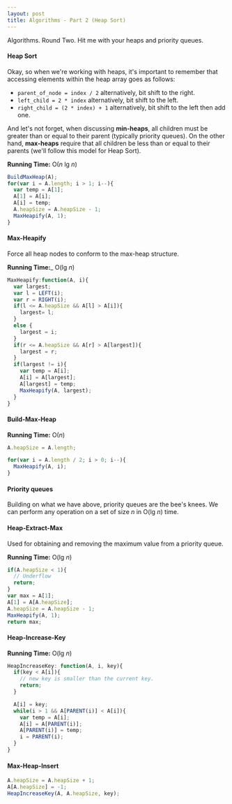 ```yaml
---
layout: post
title: Algorithms - Part 2 (Heap Sort)
---
```


Algorithms. Round Two. Hit me with your heaps and priority queues.

#### Heap Sort

Okay, so when we're working with heaps, it's important to remember that accessing elements within the heap array goes as follows:

* `parent_of_node = index / 2` alternatively, bit shift to the right.
* `left_child = 2 * index` alternatively, bit shift to the left.
* `right_child = (2 * index) + 1` alternatively, bit shift to the left then add one.


And let's not forget, when discussing __min-heaps__, all children must be greater than or equal to their parent (typically priority queues). On the other hand, __max-heaps__ require that all children be less than or equal to their parents (we'll follow this model for Heap Sort).

__Running Time:__ O(_n_ lg _n_)

```javascript
BuildMaxHeap(A);
for(var i = A.length; i > 1; i--){
  var temp = A[1];
  A[1] = A[i];
  A[i] = temp;
  A.heapSize = A.heapSize - 1;
  MaxHeapify(A, 1);
}
```

#### Max-Heapify

Force all heap nodes to conform to the max-heap structure.

__Running Time:___ O(lg _n_)

```javascript
MaxHeapify:function(A, i){
  var largest;
  var l = LEFT(i);
  var r = RIGHT(i);
  if(l <= A.heapSize && A[l] > A[i]){
    largest= l;
  }
  else {
    largest = i;
  }
  if(r <= A.heapSize && A[r] > A[largest]){
    largest = r;
  }
  if(largest != i){
    var temp = A[i];
    A[i] = A[largest];
    A[largest] = temp;
    MaxHeapify(A, largest);
  }
}
```

#### Build-Max-Heap

__Running Time:__ O(_n_)

```javascript
A.heapSize = A.length;

for(var i = A.length / 2; i > 0; i--){
  MaxHeapify(A, i);
}
```

#### Priority queues

Building on what we have above, priority queues are the bee's knees. We can perform any operation on a set of size _n_ in O(lg _n_) time.

#### Heap-Extract-Max

Used for obtaining and removing the maximum value from a priority queue.

__Running Time:__ O(lg _n_)

```javascript
if(A.heapSize < 1){
  // Underflow
  return;
}
var max = A[1];
A[1] = A[A.heapSize];
A.heapSize = A.heapSize - 1;
MaxHeapify(A, 1);
return max;
```

#### Heap-Increase-Key

__Running Time:__ O(lg _n_)

```javascript
HeapIncreaseKey: function(A, i, key){
  if(key < A[i]){
    // new key is smaller than the current key.
    return;
  }

  A[i] = key;
  while(i > 1 && A[PARENT(i)] < A[i]){
    var temp = A[i];
    A[i] = A[PARENT(i)];
    A[PARENT(i)] = temp;
    i = PARENT(i);
  }
}
```

#### Max-Heap-Insert
```javascript
A.heapSize = A.heapSize + 1;
A[A.heapSize] = -1;
HeapIncreaseKey(A, A.heapSize, key);
```
